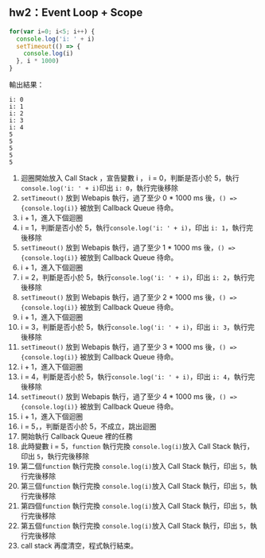 ## hw2：Event Loop + Scope
``` js
for(var i=0; i<5; i++) {
  console.log('i: ' + i)
  setTimeout(() => {
    console.log(i)
  }, i * 1000)
}
```
輸出結果：
```
i: 0
i: 1
i: 2
i: 3
i: 4
5
5
5
5
5
```
1. 迴圈開始放入 Call Stack ，宣告變數 i ， i = 0，判斷是否小於 5，執行`console.log('i: ' + i)`印出 `i: 0`，執行完後移除
2. `setTimeout()` 放到 Webapis 執行，過了至少 0 * 1000 ms 後，`() => {console.log(i)}` 被放到 Callback Queue 待命。
3. i + 1，進入下個迴圈
4. i = 1，判斷是否小於 5，執行`console.log('i: ' + i)`，印出 `i: 1`，執行完後移除
5. `setTimeout()` 放到 Webapis 執行，過了至少 1 * 1000 ms 後，`() => {console.log(i)}` 被放到 Callback Queue 待命。
6. i + 1，進入下個迴圈
7. i = 2，判斷是否小於 5，執行`console.log('i: ' + i)`，印出 `i: 2`，執行完後移除
8. `setTimeout()` 放到 Webapis 執行，過了至少 2 * 1000 ms 後，`() => {console.log(i)}` 被放到 Callback Queue 待命。
9. i + 1，進入下個迴圈
10. i = 3，判斷是否小於 5，執行`console.log('i: ' + i)`，印出 `i: 3`，執行完後移除
11. `setTimeout()` 放到 Webapis 執行，過了至少 3 * 1000 ms 後，`() => {console.log(i)}` 被放到 Callback Queue 待命。
12. i + 1，進入下個迴圈
13. i = 4，判斷是否小於 5，執行`console.log('i: ' + i)`，印出 `i: 4`，執行完後移除
14. `setTimeout()` 放到 Webapis 執行，過了至少 4 * 1000 ms 後，`() => {console.log(i)}` 被放到 Callback Queue 待命。
15. i + 1，進入下個迴圈
16. i = 5，，判斷是否小於 5，不成立，跳出迴圈
17. 開始執行 Callback Queue 裡的任務
18. 此時變數 i = 5，`function` 執行完換 `console.log(i)`放入 Call Stack 執行，印出 `5`，執行完後移除
19. 第二個`function` 執行完換 `console.log(i)`放入 Call Stack 執行，印出 `5`，執行完後移除
20. 第三個`function` 執行完換 `console.log(i)`放入 Call Stack 執行，印出 `5`，執行完後移除
21. 第四個`function` 執行完換 `console.log(i)`放入 Call Stack 執行，印出 `5`，執行完後移除
22. 第五個`function` 執行完換 `console.log(i)`放入 Call Stack 執行，印出 `5`，執行完後移除
8. call stack 再度清空，程式執行結束。

